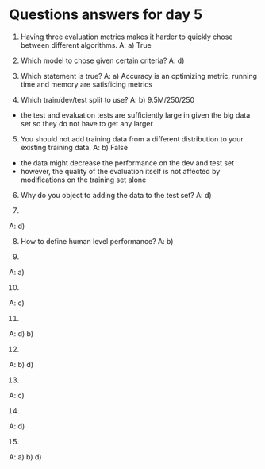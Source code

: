 # Questions answers for day 5
1. Having three evaluation metrics makes it harder to quickly chose between different algorithms.
A: a) True

2. Which model to chose given certain criteria?
A: d)

3. Which statement is true?
A: a) Accuracy is an optimizing metric, running time and memory are satisficing metrics

4. Which train/dev/test split to use?
A: b) 9.5M/250/250
- the test and evaluation tests are sufficiently large in given the big data set so they do not have to get any larger

5. You should not add training data from a different distribution to your existing training data.
A: b) False
- the data might decrease the performance on the dev and test set
- however, the quality of the evaluation itself is not affected by modifications on the training set alone

6. Why do you object to adding the data to the test set?
A: d)

7. 
A: d)

8. How to define human level performance?
A: b)

9. 
A: a)

10. 
A: c)

11. 
A: d) b)

12. 
A: b) d)

13. 
A: c)

14. 
A: d)

15. 
A: a) b) d)
